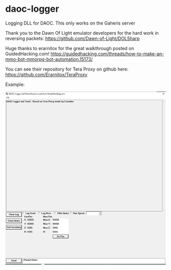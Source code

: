 # daoc-logger
Logging DLL for DAOC.  This only works on the Gaheris server

Thank you to the Dawn Of Light emulator developers for the hard work in reversing packets: https://github.com/Dawn-of-Light/DOLSharp

Huge thanks to erarnitox for the great walkthrough posted on GuidedHacking.com! https://guidedhacking.com/threads/how-to-make-an-mmo-bot-mmorpg-bot-automation.15173/

You can see their repository for Tera Proxy on github here: https://github.com/Erarnitox/TeraProxy

Example:

![Example](https://github.com/towbes/daoc-logger/blob/master/Images/ui-example.PNG?raw=true)
